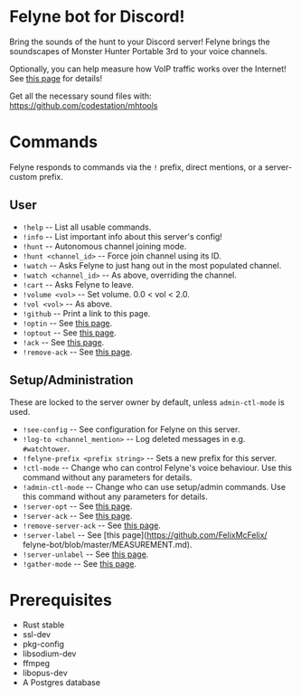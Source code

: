 # Felyne bot for Discord!
Bring the sounds of the hunt to your Discord server!
Felyne brings the soundscapes of Monster Hunter Portable 3rd to your voice channels.

Optionally, you can help measure how VoIP traffic works over the Internet!
See [this page](https://github.com/FelixMcFelix/felyne-bot/blob/master/MEASUREMENT.md) for details!

Get all the necessary sound files with: https://github.com/codestation/mhtools

# Commands
Felyne responds to commands via the `!` prefix, direct mentions, or a server-custom prefix.

## User
 * `!help` -- List all usable commands.
 * `!info` -- List important info about this server's config!
 * `!hunt` -- Autonomous channel joining mode.
 * `!hunt <channel_id>` -- Force join channel using its ID.
 * `!watch` -- Asks Felyne to just hang out in the most populated channel.
 * `!watch <channel_id>` -- As above, overriding the channel.
 * `!cart` -- Asks Felyne to leave.
 * `!volume <vol>` -- Set volume. 0.0 < vol < 2.0.
 * `!vol <vol>` -- As above.
 * `!github` -- Print a link to this page.
 * `!optin` -- See [this page](https://github.com/FelixMcFelix/felyne-bot/blob/master/MEASUREMENT.md).
 * `!optout` -- See [this page](https://github.com/FelixMcFelix/felyne-bot/blob/master/MEASUREMENT.md).
 * `!ack` -- See [this page](https://github.com/FelixMcFelix/felyne-bot/blob/master/MEASUREMENT.md).
 * `!remove-ack` -- See [this page](https://github.com/FelixMcFelix/felyne-bot/blob/master/MEASUREMENT.md).

## Setup/Administration
These are locked to the server owner by default, unless `admin-ctl-mode` is used.

 * `!see-config` -- See configuration for Felyne on this server.
 * `!log-to <channel_mention>` -- Log deleted messages in e.g. `#watchtower`.
 * `!felyne-prefix <prefix string>` -- Sets a new prefix for this server.
 * `!ctl-mode` -- Change who can control Felyne's voice behaviour. Use this command without any parameters for details.
 * `!admin-ctl-mode` -- Change who can use setup/admin commands. Use this command without any parameters for details.
 * `!server-opt` -- See [this page](https://github.com/FelixMcFelix/felyne-bot/blob/master/MEASUREMENT.md).
 * `!server-ack` -- See [this page](https://github.com/FelixMcFelix/felyne-bot/blob/master/MEASUREMENT.md).
 * `!remove-server-ack` -- See [this page](https://github.com/FelixMcFelix/felyne-bot/blob/master/MEASUREMENT.md).
 * `!server-label` -- See [this page](https://github.com/FelixMcFelix/
 felyne-bot/blob/master/MEASUREMENT.md).
 * `!server-unlabel` -- See [this page](https://github.com/FelixMcFelix/felyne-bot/blob/master/MEASUREMENT.md).
 * `!gather-mode` -- See [this page](https://github.com/FelixMcFelix/felyne-bot/blob/master/MEASUREMENT.md).

# Prerequisites
 * Rust stable
 * ssl-dev
 * pkg-config
 * libsodium-dev
 * ffmpeg
 * libopus-dev
 * A Postgres database
